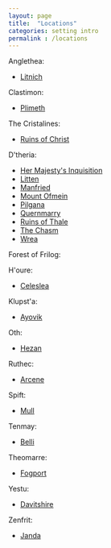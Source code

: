 ```yaml
---
layout: page
title:  "Locations"
categories: setting intro
permalink : /locations
---
```


Anglethea:
 - [Litnich][litnich]

Clastimon:
 - [Plimeth][plimeth]

The Cristalines:
 - [Ruins of Christ][ruins-of-christ]

D'theria:
 - [Her Majesty's Inquisition][inquisition]
 - [Litten][litten]
 - [Manfried][manfried]
 - [Mount Ofmein][mount-ofmein]
 - [Pilgana][pilgana]
 - [Quernmarry][quernmarry]
 - [Ruins of Thale][ruins-of-thale]
 - [The Chasm][chasm]
 - [Wrea][wrea]

Forest of Frilog:

H'oure:
 - [Celeslea][celeslea]

Klupst'a:
 - [Ayovik][ayovik]

Oth:
 - [Hezan][hezan]

Ruthec:
 - [Arcene][arcene]

Spift:
 - [Mull][mull]

Tenmay:
 - [Belli][belli]

Theomarre:
 - [Fogport][fogport]

Yestu:
 - [Davitshire][davitshire]

Zenfrit:
 - [Janda][janda]



[litnich]: /DnD/locations/litnich
[plimeth]: /DnD/locations/plimeth
[ruins-of-christ]: /DnD/locations/ruins-of-christ
[inquisition]: /DnD/locations/inquisition
[litten]: /DnD/locations/litten
[manfried]: /DnD/locations/manfried
[mount-ofmein]: /DnD/locations/mount-ofmein
[pilgana]: /DnD/locations/pilgana
[quernmarry]: /DnD/locations/quernmarry
[ruins-of-thale]: /DnD/locations/ruins-of-thale
[chasm]: /DnD/locations/chasm
[wrea]: /DnD/locations/wrea 
[celeslea]: /DnD/locations/celeslea
[ayovik]: /DnD/locations/ayovik
[hezan]: /DnD/locations/hezan
[arcene]: /DnD/locations/arcene
[mull]: /DnD/locations/mull
[belli]: /DnD/locations/belli
[fogport]: /DnD/locations/fogport
[davitshire]: /DnD/locations/davitshire
[janda]: /DnD/locations/janda